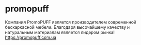 # promopuff
Компания PromoPUFF является производителем современной бескаркасной мебели. Благодаря высочайшему качеству и натуральным материалам является лидером рынка! https://promopuff.com.ua
